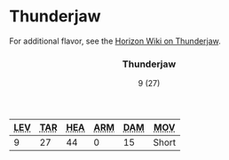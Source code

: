 <!-- +template machine thunderjaw cypher-creature -->

<h1>Thunderjaw</h1>
<p class="col-span-all">For additional flavor, see the <a href="https://horizon.fandom.com/wiki/Thunderjaw" rel="external">Horizon Wiki on Thunderjaw</a>.</p>
<div class="cypher-stat-block stat-block col-span-all">
	<article>
		<header class="title">
			<h3><span class="word" markdown="1">
Thunderjaw
</span></h3>
			<aside class="level-and-target">9 (27)</aside>
		</header>
		<section class="stats-tab">
			<table class="stats">
				<thead>
					<tr>
						<th><abbr title="Level">LEV</abbr></th>
						<th><abbr title="Target Number">TAR</abbr></th>
						<th><abbr title="Health">HEA</abbr></th>
						<th><abbr title="Armor">ARM</abbr></th>
						<th><abbr title="Damage">DAM</abbr></th>
						<th><abbr title="Movement">MOV</abbr></th>
					</tr>
				</thead>
				<tbody>
					<tr>
						<td>9</td>
						<td>27</td>
						<td>44</td>
						<td>0</td>
						<td>15</td>
						<td>Short</td>
					</tr>
				</tbody>
			</table>
		</section>
	</article>
</div>

<!-- -template machine thunderjaw cypher-creature -->
